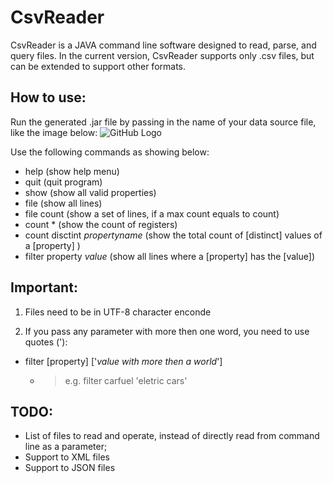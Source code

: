 # CsvReader

CsvReader is a JAVA command line software designed to read, parse, and query files.
In the current version, CsvReader supports only .csv files, but can be extended to support other formats.

## How to use:

Run the generated .jar file by passing in the name of your data source file, like the image below:
![GitHub Logo](https://i.gyazo.com/1c938c56eb843ad6913cc21f2b88b3e0.png)

Use the following commands as showing below:
* help (show help menu)
* quit (quit program)
* show (show all valid properties)
* file (show all lines)
* file count (show a set of lines, if a max count equals to count) 
* count * (show the count of registers) 
* count disctint _propertyname_ (show the total count of [distinct] values of a [property] ) 
* filter property _value_ (show all lines where a [property] has the [value])

## Important:

1) Files need to be in UTF-8 character enconde

2) If you pass any parameter with more then one word, you need to use quotes ('):
* filter [property] ['_value with more then a world_'] 
  *  > e.g. filter carfuel 'eletric cars'

## TODO:
* List of files to read and operate, instead of directly read from command line as a parameter;
* Support to XML files
* Support to JSON files
